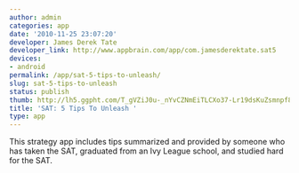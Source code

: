 ```yaml
---
author: admin
categories: app
date: '2010-11-25 23:07:20'
developer: James Derek Tate
developer_link: http://www.appbrain.com/app/com.jamesderektate.sat5
devices: 
- android
permalink: /app/sat-5-tips-to-unleash/
slug: sat-5-tips-to-unleash
status: publish
thumb: http://lh5.ggpht.com/T_gVZiJ0u-_nYvCZNmEiTLCXo37-Lr19dsKuZsmnpf8u5-KjlXxH9zs9Ebq6o3uOVyzxFr6YE5Voe-y-lA=s48
title: 'SAT: 5 Tips To Unleash '
type: app
---
```


This strategy app includes tips summarized and provided by someone who has taken the SAT, graduated from an Ivy League school, and studied hard for the SAT.